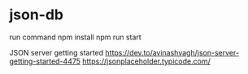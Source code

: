# json-db
run command 
npm install
npm run start


JSON server getting started
https://dev.to/avinashvagh/json-server-getting-started-4475
https://jsonplaceholder.typicode.com/
